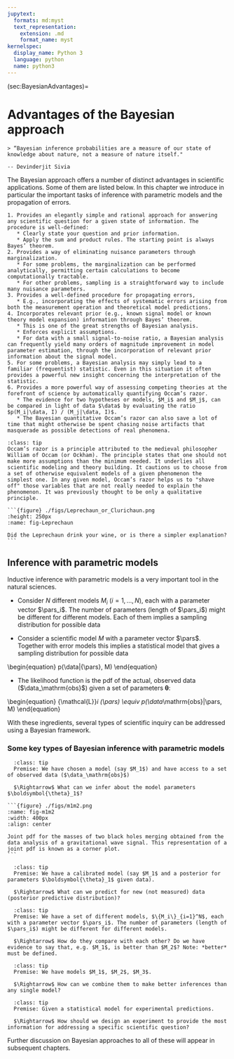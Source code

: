 ```yaml
---
jupytext:
  formats: md:myst
  text_representation:
    extension: .md
    format_name: myst
kernelspec:
  display_name: Python 3
  language: python
  name: python3
---
```


(sec:BayesianAdvantages)=
# Advantages of the Bayesian approach

```{epigraph}
> “Bayesian inference probabilities are a measure of our state of knowledge about nature, not a measure of nature itself."

-- Devinderjit Sivia 
```

The Bayesian approach offers a number of distinct advantages in scientific applications. Some of them are listed below. In this chapter we introduce in particular the important tasks of inference with parametric models and the propagation of errors. 

```{admonition} How the Bayesian approach helps in science
1. Provides an elegantly simple and rational approach for answering any scientific question for a given state of information. The procedure is well-defined:
   * Clearly state your question and prior information.
   * Apply the sum and product rules. The starting point is always Bayes’ theorem.
2. Provides a way of eliminating nuisance parameters through marginalization. 
   * For some problems, the marginalization can be performed analytically, permitting certain calculations to become computationally tractable.
   * For other problems, sampling is a straightforward way to include many nuisance parameters.
3. Provides a well-defined procedure for propagating errors,
   * E.g., incorporating the effects of systematic errors arising from both the measurement operation and theoretical model predictions.
4. Incorporates relevant prior (e.g., known signal model or known theory model expansion) information through Bayes’ theorem. 
   * This is one of the great strengths of Bayesian analysis.
   * Enforces explicit assumptions.
   * For data with a small signal-to-noise ratio, a Bayesian analysis can frequently yield many orders of magnitude improvement in model parameter estimation, through the incorporation of relevant prior information about the signal model.
5. For some problems, a Bayesian analysis may simply lead to a familiar (frequentist) statistic. Even in this situation it often provides a powerful new insight concerning the interpretation of the statistic.
6. Provides a more powerful way of assessing competing theories at the forefront of science by automatically quantifying Occam’s razor. 
   * The evidence for two hypotheses or models, $M_i$ and $M_j$, can be compared in light of data $\data$ by evaluating the ratio $p(M_i|\data, I) / (M_j|\data, I)$.
   * The Bayesian quantitative Occam’s razor can also save a lot of time that might otherwise be spent chasing noise artifacts that masquerade as possible detections of real phenomena.
```


````{admonition} Occam's razor
:class: tip
Occam’s razor is a principle attributed to the medieval philosopher William of Occam (or Ockham). The principle states that one should not make more assumptions than the minimum needed. It underlies all scientific modeling and theory building. It cautions us to choose from a set of otherwise equivalent models of a given phenomenon the simplest one. In any given model, Occam’s razor helps us to "shave off" those variables that are not really needed to explain the phenomenon. It was previously thought to be only a qualitative principle.

```{figure} ./figs/Leprechaun_or_Clurichaun.png
:height: 250px
:name: fig-Leprechaun

Did the Leprechaun drink your wine, or is there a simpler explanation?
```
````

## Inference with parametric models

Inductive inference with parametric models is a very important tool in the natural sciences.
* Consider $N$ different models $M_i$ ($i = 1, \ldots, N$), each with a parameter vector $\pars_i$. The number of parameters (length of $\pars_i$) might be different for different models. Each of them implies a sampling distribution for possible data

* Consider a scientific model $M$ with a parameter vector $\pars$. Together with error models this implies a statistical model that gives a sampling distribution for possible data

\begin{equation}
p(\data|{\pars}, M)
\end{equation}

* The likelihood function is the pdf of the actual, observed data ($\data_\mathrm{obs}$) given a set of parameters $\boldsymbol{\theta}$:

\begin{equation}
{\mathcal{L}}_i (\pars) \equiv p(\data_\mathrm{obs}|\pars, M)
\end{equation}

With these ingredients, several types of scientific inquiry can be addressed using a Bayesian framework.

### Some key types of Bayesian inference with parametric models

````{Admonition} Parameter estimation:
  :class: tip
  Premise: We have chosen a model (say $M_1$) and have access to a set of observed data ($\data_\mathrm{obs}$)
  
  $\Rightarrow$ What can we infer about the model parameters $\boldsymbol{\theta}_1$?

```{figure} ./figs/m1m2.png
:name: fig-m1m2
:width: 400px
:align: center

Joint pdf for the masses of two black holes merging obtained from the data analysis of a gravitational wave signal. This representation of a joint pdf is known as a corner plot. 
```
````

```{Admonition} Calibrated model predictions:
  :class: tip
  Premise: We have a calibrated model (say $M_1$ and a posterior for parameters $\boldsymbol{\theta}_1$ given data).
  
  $\Rightarrow$ What can we predict for new (not measured) data (posterior predictive distribution)?
```

```{Admonition} Model comparison:
  :class: tip
  Premise: We have a set of different models, $\{M_i\}_{i=1}^N$, each with a parameter vector $\pars_i$. The number of parameters (length of $\pars_i$) might be different for different models. 
  
  $\Rightarrow$ How do they compare with each other? Do we have evidence to say that, e.g. $M_1$, is better than $M_2$? Note: *better* must be defined.
```

```{Admonition} Combining models:
  :class: tip
  Premise: We have models $M_1$, $M_2$, $M_3$.
  
  $\Rightarrow$ How can we combine them to make better inferences than any single model?
```

```{Admonition} Experimental design:
  :class: tip
  Premise: Given a statistical model for experimental predictions.
  
  $\Rightarrow$ How should we design an experiment to provide the most information for addressing a specific scientific question? 
```
  
Further discussion on Bayesian approaches to all of these will appear in subsequent chapters. 

